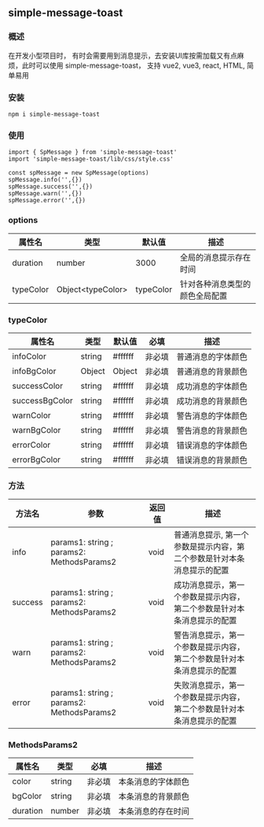 ## simple-message-toast

### 概述

在开发小型项目时， 有时会需要用到消息提示，去安装UI库按需加载又有点麻烦，此时可以使用 simple-message-toast， 支持 vue2, vue3, react, HTML, 简单易用


### 安装

```
npm i simple-message-toast
```

### 使用
```
import { SpMessage } from 'simple-message-toast'
import 'simple-message-toast/lib/css/style.css'

const spMessage = new SpMessage(options)
spMessage.info('',{})
spMessage.success('',{})
spMessage.warn('',{})
spMessage.error('',{})
```

### options

| 属性名 | 类型 | 默认值 | 描述 |
| --- | --- | --- | --- |
| duration | number | 3000 | 全局的消息提示存在时间 |
| typeColor | Object\<typeColor\> | typeColor | 针对各种消息类型的颜色全局配置 |

### typeColor
| 属性名 | 类型 | 默认值 | 必填 | 描述 |
| --- | --- | --- | --- | --- |
| infoColor | string | #ffffff | 非必填 | 普通消息的字体颜色 |
| infoBgColor | Object | Object | 非必填 | 普通消息的背景颜色 |
| successColor | string | #ffffff | 非必填 | 成功消息的字体颜色 |
| successBgColor | string | #ffffff | 非必填 | 成功消息的背景颜色 |
| warnColor | string | #ffffff | 非必填 | 警告消息的字体颜色 |
| warnBgColor | string | #ffffff | 非必填 | 警告消息的背景颜色 |
| errorColor | string | #ffffff | 非必填 | 错误消息的字体颜色 |
| errorBgColor | string | #ffffff | 非必填 | 错误消息的背景颜色 |


### 方法

| 方法名 | 参数 | 返回值 | 描述 |
| --- | --- | --- | --- |
| info | params1: string ; params2: MethodsParams2 | void | 普通消息提示, 第一个参数是提示内容，第二个参数是针对本条消息提示的配置 |
| success | params1: string ; params2: MethodsParams2 | void | 成功消息提示，第一个参数是提示内容，第二个参数是针对本条消息提示的配置 |
| warn | params1: string ; params2: MethodsParams2 | void | 警告消息提示，第一个参数是提示内容，第二个参数是针对本条消息提示的配置 |
| error | params1: string ; params2: MethodsParams2 | void | 失败消息提示，第一个参数是提示内容，第二个参数是针对本条消息提示的配置 |

### MethodsParams2
| 属性名 | 类型 | 必填 | 描述 |
| --- | --- | --- | --- |
| color | string | 非必填 | 本条消息的字体颜色 |
| bgColor | string | 非必填 | 本条消息的背景颜色 |
| duration | number | 非必填 | 本条消息的存在时间 |